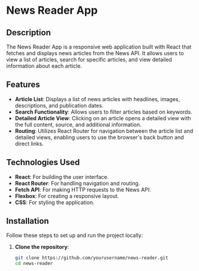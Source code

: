 # News Reader App

## Description

The News Reader App is a responsive web application built with React that fetches and displays news articles from the News API. It allows users to view a list of articles, search for specific articles, and view detailed information about each article.

## Features

- **Article List**: Displays a list of news articles with headlines, images, descriptions, and publication dates.
- **Search Functionality**: Allows users to filter articles based on keywords.
- **Detailed Article View**: Clicking on an article opens a detailed view with the full content, source, and additional information.
- **Routing**: Utilizes React Router for navigation between the article list and detailed views, enabling users to use the browser's back button and direct links.

## Technologies Used

- **React**: For building the user interface.
- **React Router**: For handling navigation and routing.
- **Fetch API**: For making HTTP requests to the News API.
- **Flexbox**: For creating a responsive layout.
- **CSS**: For styling the application.

## Installation

Follow these steps to set up and run the project locally:

1. **Clone the repository**:
   ```sh
   git clone https://github.com/yourusername/news-reader.git
   cd news-reader
